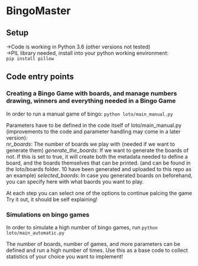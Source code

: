 # BingoMaster

## Setup 
->Code is working in Python 3.6 (other versions not tested)  
->PIL library needed, install into your python working environment:  
`pip install pillow`  

## Code entry points
### Creating a Bingo Game with boards, and manage numbers drawing, winners and everything needed in a Bingo Game
In order to run a manual game of bingo: `python loto/main_manual.py`  
  
Parameters have to be defined in the code itself of loto/main_manual.py (improvements to the code and parameter handling may come in a later version):  
*nr_boards*: The number of boards we play with (needed if we want to generate them)
*generate_the_boards*: If we want to generate the boards of not. If this is set to true, it will create both the metadata needed to define a board, and the boards themselves that can be printed. (and can be found in the loto/boards folder. 10 have been generated and uploaded to this repo as an example) 
*selected_baords*: In case you generated boards on beforehand, you can specify here with what baords you want to play.  
  
At each step you can select one of the options to continue palcing the game  
Try it out, it should be self explaining!  
### Simulations on bingo games
In order to simulate a high number of bingo games, run `python loto/main_automatic.py`  

The number of boards, number of games, and more parameters can be defined and run a high number of times. Use this as a base code to collect statistics of your choice you want to implement! 
